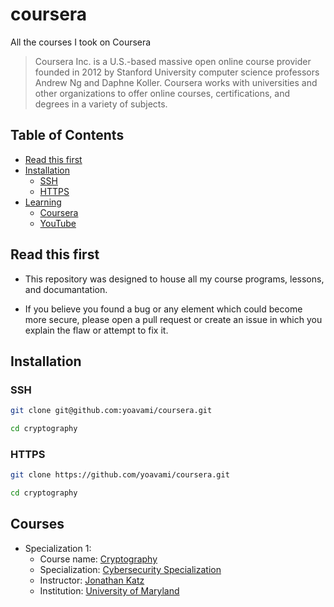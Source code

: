 # coursera
All the courses I took on Coursera

> Coursera Inc. is a U.S.-based massive open online course provider founded in 2012 by Stanford University 
> computer science professors Andrew Ng and Daphne Koller. Coursera works with universities and other organizations 
> to offer online courses, certifications, and degrees in a variety of subjects.

## Table of Contents

* [Read this first](#read-this-first)
* [Installation](#installation)
  * [SSH](#ssh)
  * [HTTPS](#https)
* [Learning](#learning)
  * [Coursera](#coursera)
  * [YouTube](#youtube)

## Read this first 

* This repository was designed to house all my course programs, lessons, and documantation. 

* If you believe you found a bug or any element which could become more secure, please open a pull request or create an issue in which you explain the 
  flaw or attempt to fix it.
  
## Installation

### SSH

```bash
git clone git@github.com:yoavami/coursera.git
```
```bash
cd cryptography
```

### HTTPS

```bash
git clone https://github.com/yoavami/coursera.git
```
```bash
cd cryptography
```

## Courses

* Specialization 1:
  * Course name: [Cryptography](https://www.coursera.org/learn/cryptography)
  * Specialization: [Cybersecurity Specialization](https://www.coursera.org/specializations/cyber-security)
  * Instructor: [Jonathan Katz](https://www.cs.umd.edu/~jkatz/)
  * Institution: [University of Maryland](https://www.umd.edu)




